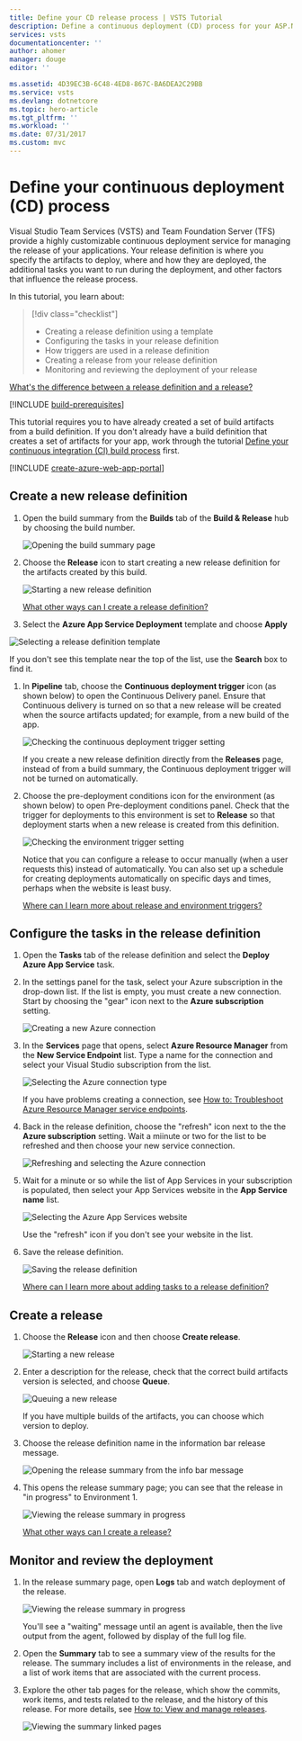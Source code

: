 ```yaml
---
title: Define your CD release process | VSTS Tutorial
description: Define a continuous deployment (CD) process for your ASP.NET Core app using Visual Studio Team Services
services: vsts
documentationcenter: ''
author: ahomer
manager: douge
editor: ''

ms.assetid: 4D39EC3B-6C48-4ED8-867C-BA6DEA2C29BB
ms.service: vsts
ms.devlang: dotnetcore
ms.topic: hero-article
ms.tgt_pltfrm: ''
ms.workload: ''
ms.date: 07/31/2017
ms.custom: mvc
---
```


# Define your continuous deployment (CD) process

Visual Studio Team Services (VSTS) and Team Foundation Server (TFS) provide
a highly customizable continuous deployment service for managing the release
of your applications. Your release definition is where you specify the artifacts
to deploy, where and how they are deployed, the additional tasks you want to run
during the deployment, and other factors that influence the release process.

In this tutorial, you learn about:

> [!div class="checklist"]
> * Creating a release definition using a template
> * Configuring the tasks in your release definition
> * How triggers are used in a release definition
> * Creating a release from your release definition
> * Monitoring and reviewing the deployment of your release

[What's the difference between a release definition and a release?](../concepts/releases/index.md)

[!INCLUDE [build-prerequisites](_shared/build-prerequisites.md)]

This tutorial requires you to have already created a set of build artifacts from
a build definition. If you don't already have a build definition that creates a set of artifacts for your app,
work through the tutorial [Define your continuous integration (CI) build process](define-ci-build-process.md) first.

[!INCLUDE [create-azure-web-app-portal](../apps/_shared/create-azure-web-app-portal.md)]

## Create a new release definition

1. Open the build summary from the **Builds** tab of the **Build &amp; Release** hub by choosing the build number.

   ![Opening the build summary page](_img/define-cd-release-process/open-build-summary.png)
 
1. Choose the **Release** icon to start creating a new release definition for the artifacts created by this build.

   ![Starting a new release definition](_img/define-cd-release-process/start-release-definition.png)

   [What other ways can I create a release definition?](../actions/work-with-release-definitions.md)

1.  Select the **Azure App Service Deployment** template and choose **Apply**

   ![Selecting a release definition template](_img/define-cd-release-process/select-template.png)

   If you don't see this template near the top of the list, use the **Search** box to find it.
 
1. In **Pipeline** tab, choose the **Continuous deployment trigger** icon (as shown below) to open the Continuous Delivery panel.
   Ensure that Continuous delivery is turned on so that a new release will be created when the source artifacts updated; for example, from a new build of the app.

   ![Checking the continuous deployment trigger setting](_img/define-cd-release-process/check-build-trigger.png)

   If you create a new release definition directly from the **Releases** page, instead of from a build summary, the Continuous deployment trigger will not be turned on automatically. 

5. Choose the pre-deployment conditions icon for the environment (as shown below) to open Pre-deployment conditions panel.
   Check that the trigger for deployments to this environment is set to **Release** so that deployment starts when a new
   release is created from this definition.

   ![Checking the environment trigger setting](_img/define-cd-release-process/check-environment-trigger.png)

   Notice that you can configure a release to occur manually (when a user requests this) instead of automatically.
   You can also set up a schedule for creating deployments automatically on specific days and times, perhaps when the website is least busy.

   [Where can I learn more about release and environment triggers?](../concepts/definitions/release/triggers.md)

## Configure the tasks in the release definition

1. Open the **Tasks** tab of the release definition and select the **Deploy Azure App Service** task. 

1. In the settings panel for the task, select your Azure subscription in the drop-down list. If the list
   is empty, you must create a new connection. Start by choosing the "gear" icon next to the **Azure subscription** setting.

   ![Creating a new Azure connection](_img/define-cd-release-process/create-connection-1.png)

1. In the **Services** page that opens, select **Azure Resource Manager** from the **New Service Endpoint** list.
   Type a name for the connection and select your Visual Studio subscription from the list.

   ![Selecting the Azure connection type](_img/define-cd-release-process/create-connection-2.png)

   If you have problems creating a connection, see [How to: Troubleshoot Azure Resource Manager service endpoints](../actions/azure-rm-endpoint.md).

1. Back in the release definition, choose the "refresh" icon next to the the **Azure subscription** setting.
   Wait a miinute or two for the list to be refreshed and then choose your new service connection. 

   ![Refreshing and selecting the Azure connection](_img/define-cd-release-process/create-connection-3.png)

1. Wait for a minute or so while the list of App Services in your subscription is populated, then select 
   your App Services website in the **App Service name** list.

   ![Selecting the Azure App Services website](_img/define-cd-release-process/select-website.png)

   Use the "refresh" icon if you don't see your website in the list.

1. Save the release definition.

   ![Saving the release definition](_img/define-cd-release-process/save-definition.png)

   [Where can I learn more about adding tasks to a release definition?](../actions/work-with-release-definitions.md#define-processes)

## Create a release

1. Choose the **Release** icon and then choose **Create release**.

   ![Starting a new release](_img/define-cd-release-process/create-release.png)

1. Enter a description for the release, check that the correct build artifacts version is selected, and choose **Queue**.

   ![Queuing a new release](_img/define-cd-release-process/queue-release.png)

   If you have multiple builds of the artifacts, you can choose which version to deploy.  

1. Choose the release definition name in the information bar release message.

   ![Opening the release summary from the info bar message](_img/define-cd-release-process/info-bar.png)
   
1. This opens the release summary page; you can see that the release in "in progress" to Environment 1.

   ![Viewing the release summary in progress](_img/define-cd-release-process/in-progress.png)

   [What other ways can I create a release?](../actions/create-deploy-releases.md)

## Monitor and review the deployment

1. In the release summary page, open **Logs** tab and watch deployment of the release.

   ![Viewing the release summary in progress](_img/define-cd-release-process/view-logs.png)

   You'll see a "waiting" message until an agent is available, then the live output from the agent, followed by display of the full log file. 

1. Open the **Summary** tab to see a summary view of the results for the release.
   The summary includes a list of environments in the release, and a list of work items that are associated with the current process.

1. Explore the other tab pages for the release, which show the commits, work items, and tests
   related to the release, and the history of this release. For more details, see
   [How to: View and manage releases](../actions/view-manage-releases.md).

   ![Viewing the summary linked pages](_img/define-cd-release-process/summary-links.png)

